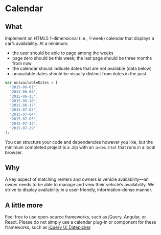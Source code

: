 # Calendar

## What

Implement an HTML5 1-dimensional (i.e., 1-week) calendar that displays a car’s availability. At a minimum:

- the user should be able to page among the weeks
- page zero should be this week; the last page should be three months from now
- the calendar should indicate dates that are not available (data below)
- unavailable dates should be visually distinct from dates in the past

```js
var unavailableDates = [
  "2015-06-01",
  "2015-06-08",
  "2015-06-15",
  "2015-06-16",
  "2015-06-17",
  "2015-07-03",
  "2015-07-04",
  "2015-07-05",
  "2015-07-12",
  "2015-07-29"
];
```

You can structure your code and dependencies however you like, but the minimum completed project is a .zip  with an `index.html` that runs in a local browser.

## Why

A key aspect of matching renters and owners is vehicle availability—an owner needs to be able to manage and view their vehicle’s availability. We strive to display availability in a user-friendly, information-dense manner.

## A little more

Feel free to use open-source frameworks, such as jQuery, Angular, or React. Please do not simply use a calendar plug-in or component for these frameworks, such as [jQuery UI Datepicker](https://jqueryui.com/datepicker/). 
